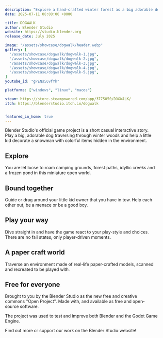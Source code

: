 ```yaml
---
description: "Explore a hand-crafted winter forest as a big adorable dog with a little kid in tow. A short, free, open-source project brought to you by Blender Studio."
date: 2025-07-11 00:00:00 +0000

title: DOGWALK
author: Blender Studio
website: https://studio.blender.org
release_date: July 2025

image: "/assets/showcase/dogwalk/header.webp"
gallery: [
  "/assets/showcase/dogwalk/dogwalk-1.jpg",
  "/assets/showcase/dogwalk/dogwalk-2.jpg",
  "/assets/showcase/dogwalk/dogwalk-3.jpg",
  "/assets/showcase/dogwalk/dogwalk-4.jpg",
  "/assets/showcase/dogwalk/dogwalk-5.jpg",
]
youtube_id: "gPENs56vfYk"

platforms: ["windows", "linux", "macos"]

steam: https://store.steampowered.com/app/3775050/DOGWALK/
itch: https://blenderstudio.itch.io/dogwalk


featured_in_home: true
---
```


Blender Studio's official game project is a short casual interactive story.
Play a big, adorable dog traversing through winter woods and help a little kid decorate a snowman with colorful items hidden in the environment.

## Explore

You are let loose to roam camping grounds, forest paths, idyllic creeks and a frozen pond in this miniature open world.

## Bound together

Guide or drag around your little kid owner that you have in tow. Help each other out, be a menace or be a good boy.

## Play your way

Dive straight in and have the game react to your play-style and choices.
There are no fail states, only player-driven moments.

## A paper craft world

Traverse an environment made of real-life paper-crafted models, scanned and recreated to be played with.

## Free for everyone

Brought to you by the Blender Studio as the new free and creative commons "Open Project".
Made with, and available as free and open-source software.

The project was used to test and improve both Blender and the Godot Game Engine.

Find out more or support our work on the Blender Studio website!